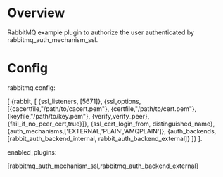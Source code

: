 # Overview

RabbitMQ example plugin to authorize the user authenticated by rabbitmq_auth_mechanism_ssl.

# Config

rabbitmq.config:

[
  {rabbit, [
     {ssl_listeners, [5671]},
     {ssl_options, [{cacertfile,"/path/to/cacert.pem"},
                    {certfile,"/path/to/cert.pem"},
                    {keyfile,"/path/to/key.pem"},
                    {verify,verify_peer},
                    {fail_if_no_peer_cert,true}]},
    {ssl_cert_login_from, distinguished_name},
    {auth_mechanisms,['EXTERNAL,'PLAIN','AMQPLAIN']},
    {auth_backends, [rabbit_auth_backend_internal, rabbit_auth_backend_external]}
   ]}
].

enabled_plugins:

[rabbitmq_auth_mechanism_ssl,rabbitmq_auth_backend_external]

